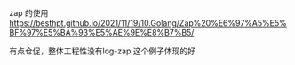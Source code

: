 zap 的使用 https://besthpt.github.io/2021/11/19/10.Golang/Zap%20%E6%97%A5%E5%BF%97%E5%BA%93%E5%AE%9E%E8%B7%B5/

有点仓促，整体工程性没有log-zap 这个例子体现的好